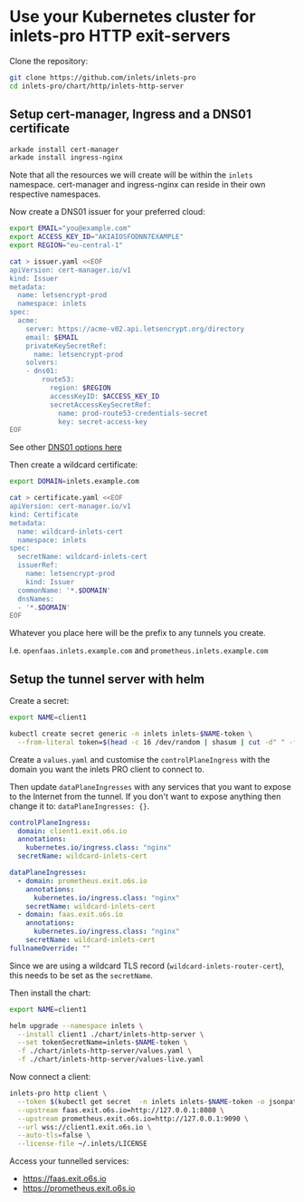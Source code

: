 # Use your Kubernetes cluster for inlets-pro HTTP exit-servers

Clone the repository:

```bash
git clone https://github.com/inlets/inlets-pro
cd inlets-pro/chart/http/inlets-http-server
```

## Setup cert-manager, Ingress and a DNS01 certificate

```bash
arkade install cert-manager
arkade install ingress-nginx
```

Note that all the resources we will create will be within the `inlets` namespace. cert-manager and ingress-nginx can reside in their own respective namespaces.

Now create a DNS01 issuer for your preferred cloud:

```bash
export EMAIL="you@example.com"
export ACCESS_KEY_ID="AKIAIOSFODNN7EXAMPLE"
export REGION="eu-central-1"

cat > issuer.yaml <<EOF
apiVersion: cert-manager.io/v1
kind: Issuer
metadata:
  name: letsencrypt-prod
  namespace: inlets
spec:
  acme:
    server: https://acme-v02.api.letsencrypt.org/directory
    email: $EMAIL
    privateKeySecretRef:
      name: letsencrypt-prod
    solvers:
    - dns01:
        route53:
          region: $REGION
          accessKeyID: $ACCESS_KEY_ID
          secretAccessKeySecretRef:
            name: prod-route53-credentials-secret
            key: secret-access-key
EOF
```

See other [DNS01 options here](https://cert-manager.io/docs/configuration/acme/dns01/)

Then create a wildcard certificate:

```bash
export DOMAIN=inlets.example.com

cat > certificate.yaml <<EOF
apiVersion: cert-manager.io/v1
kind: Certificate
metadata:
  name: wildcard-inlets-cert
  namespace: inlets
spec:
  secretName: wildcard-inlets-cert
  issuerRef:
    name: letsencrypt-prod
    kind: Issuer
  commonName: '*.$DOMAIN'
  dnsNames:
  - '*.$DOMAIN'
EOF
```

Whatever you place here will be the prefix to any tunnels you create.

I.e. `openfaas.inlets.example.com` and `prometheus.inlets.example.com`

## Setup the tunnel server with helm

Create a secret:

```bash
export NAME=client1

kubectl create secret generic -n inlets inlets-$NAME-token \
  --from-literal token=$(head -c 16 /dev/random | shasum | cut -d" " -f1)
```

Create a `values.yaml` and customise the `controlPlaneIngress` with the domain you want the inlets PRO client to connect to.

Then update `dataPlaneIngresses` with any services that you want to expose to the Internet from the tunnel. If you don't want to expose anything then change it to: `dataPlaneIngresses: {}`.

```yaml
controlPlaneIngress:
  domain: client1.exit.o6s.io
  annotations:
    kubernetes.io/ingress.class: "nginx"
  secretName: wildcard-inlets-cert

dataPlaneIngresses:
  - domain: prometheus.exit.o6s.io
    annotations:
      kubernetes.io/ingress.class: "nginx"
    secretName: wildcard-inlets-cert
  - domain: faas.exit.o6s.io
    annotations:
      kubernetes.io/ingress.class: "nginx"
    secretName: wildcard-inlets-cert
fullnameOverride: ""
```

Since we are using a wildcard TLS record (`wildcard-inlets-router-cert`), this needs to be set as the `secretName`.

Then install the chart:

```bash
export NAME=client1

helm upgrade --namespace inlets \
  --install client1 ./chart/inlets-http-server \
  --set tokenSecretName=inlets-$NAME-token \
  -f ./chart/inlets-http-server/values.yaml \
  -f ./chart/inlets-http-server/values-live.yaml
```

Now connect a client:

```bash
inlets-pro http client \
  --token $(kubectl get secret  -n inlets inlets-$NAME-token -o jsonpath={.data.token}|base64 --decode) \
  --upstream faas.exit.o6s.io=http://127.0.0.1:8080 \
  --upstream prometheus.exit.o6s.io=http://127.0.0.1:9090 \
  --url wss://client1.exit.o6s.io \
  --auto-tls=false \
  --license-file ~/.inlets/LICENSE
```

Access your tunnelled services:

* https://faas.exit.o6s.io
* https://prometheus.exit.o6s.io

